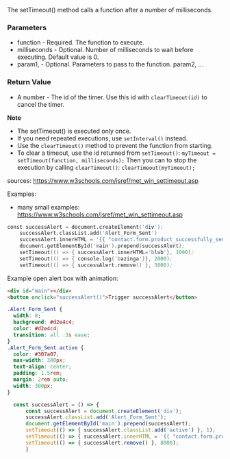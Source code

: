 The setTimeout() method calls a function after a number of milliseconds.

### Parameters
- function - Required. The function to execute.
- milliseconds - Optional. Number of milliseconds to wait before executing.
  Default value is 0.
- param1, - Optional. Parameters to pass to the function.
  param2,
  ...	


### Return Value
- A number - 	The id of the timer.
  Use this id with `clearTimeout(id)` to cancel the timer.

**Note**
- The setTimeout() is executed only once.
- If you need repeated executions, use `setInterval()` instead.
- Use the `clearTimeout()` method to prevent the function from starting.
- To clear a timeout, use the id returned from `setTimeout()`:
`myTimeout = setTimeout(function, milliseconds);`
Then you can to stop the execution by calling `clearTimeout()`:
`clearTimeout(myTimeout);`

sources: https://www.w3schools.com/jsref/met_win_settimeout.asp


Examples: 
- many small examples: https://www.w3schools.com/jsref/met_win_settimeout.asp

```s
const successAlert = document.createElement('div');
    successAlert.classList.add('Alert_Form_Sent')
    successAlert.innerHTML = '{{ "contact.form.product_successfully_sent" | t }}';
    document.getElementById('main').prepend(successAlert);
    setTimeout(() => { successAlert.innerHTML='blub'}, 1000);
    setTimeout(() => { console.log('bazinga')}, 2000);
    setTimeout(() => { successAlert.remove() }, 3000);
```

Example open alert box with animation:
```html
<div id="main"></div>
<button onclick="successAlert()">Trigger successAlert</button>
```
```css
.Alert_Form_Sent {
  width: 0;
  background: #d2e4c4;
  color: #d2e4c4;
  transition: all .3s ease;
}
.Alert_Form_Sent.active {
  color: #307a07;
  max-width: 380px;
  text-align: center;
  padding: 1.5rem;
  margin: 2rem auto;
  width: 380px;
}
```
```js
  const successAlert = () => {
      const successAlert = document.createElement('div');
      successAlert.classList.add('Alert_Form_Sent');
      document.getElementById('main').prepend(successAlert);
      setTimeout(() => { successAlert.classList.add('active') }, 1);
      setTimeout(() => { successAlert.innerHTML = '{{ "contact.form.product_successfully_sent" | t }}'; }, 300);
      setTimeout(() => { successAlert.remove() }, 8000);
      }
```
